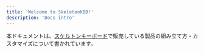 ```yaml
---
title: 'Welcome to SkeletonKBD!'
description: 'Docs intro'
---
```


本ドキュメントは、[スケルトンキーボード](https://skeletonkbd.com/)で販売している製品の組み立て方・カスタマイズについて書かれています。
